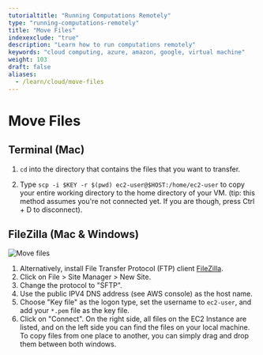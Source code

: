```yaml
---
tutorialtitle: "Running Computations Remotely"
type: "running-computations-remotely"
title: "Move Files"
indexexclude: "true"
description: "Learn how to run computations remotely"
keywords: "cloud computing, azure, amazon, google, virtual machine"
weight: 103
draft: false
aliases:
  - /learn/cloud/move-files
---
```


# Move Files

## Terminal (Mac)

1. `cd` into the directory that contains the files that you want to transfer.

2. Type `scp -i $KEY -r $(pwd) ec2-user@$HOST:/home/ec2-user` to copy your entire working directory to the home directory of your VM. (tip: this method assumes you're not connected yet. If you are though, press Ctrl + D to disconnect).


## FileZilla (Mac & Windows)
![Move files](../img/move-files.gif)

1. Alternatively, install File Transfer Protocol (FTP) client [FileZilla](https://filezilla-project.org).
2. Click on File > Site Manager > New Site.
3. Change the protocol to "SFTP".
4. Use the public IPV4 DNS address (see AWS console) as the host name.
5. Choose "Key file" as the logon type, set the username to `ec2-user`, and add your `*.pem` file as the key file.
6. Click on "Connect". On the right side, all files on the EC2 Instance are listed, and on the left side you can find the files on your local machine. To copy files from one place to another, you can simply drag and drop them between both windows.

